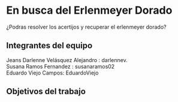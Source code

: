 # En busca del Erlenmeyer Dorado

¿Podras resolver los acertijos y recuperar el erlenmeyer dorado?

## Integrantes del equipo

Jeans Darlenne Velásquez Alejandro : darlennev.\
Susana Ramos Fernandez : susanaramos02\
Eduardo Viejo Campos: EduardoViejo

## Objetivos del trabajo

